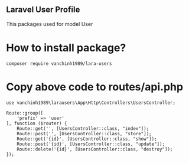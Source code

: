 ## Laravel User Profile
This packages used for model User

# How to install package?
```
composer require vanchinh1989/lara-users
```

# Copy above code to routes/api.php
```
use vanchinh1989\larausers\App\Http\Controllers\UsersController;

Route::group([
    'prefix' => 'user'
], function ($router) {
    Route::get('', [UsersController::class, "index"]);
    Route::post('', [UsersController::class, "store"]);
    Route::get('{id}', [UsersController::class, "show"]);
    Route::post('{id}', [UsersController::class, "update"]);
    Route::delete('{id}', [UsersController::class, "destroy"]);
});
```